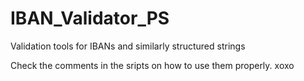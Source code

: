 # IBAN_Validator_PS
Validation tools for IBANs and similarly structured strings

Check the comments in the sripts on how to use them properly.
xoxo
